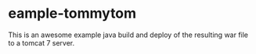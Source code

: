 # eample-tommytom

This is an awesome example java build and deploy of the resulting
war file to a tomcat 7 server.

